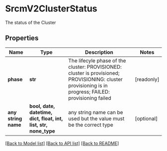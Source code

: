 # SrcmV2ClusterStatus

The status of the Cluster

## Properties
Name | Type | Description | Notes
------------ | ------------- | ------------- | -------------
**phase** | **str** | The lifecyle phase of the cluster:    PROVISIONED:  cluster is provisioned;    PROVISIONING:  cluster provisioning is in progress;    FAILED:  provisioning failed  | [readonly] 
**any string name** | **bool, date, datetime, dict, float, int, list, str, none_type** | any string name can be used but the value must be the correct type | [optional]

[[Back to Model list]](../README.md#documentation-for-models) [[Back to API list]](../README.md#documentation-for-api-endpoints) [[Back to README]](../README.md)


